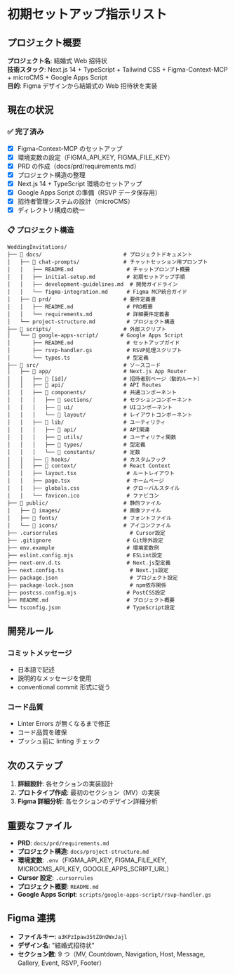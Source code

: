 # 初期セットアップ指示リスト

## プロジェクト概要

**プロジェクト名**: 結婚式 Web 招待状  
**技術スタック**: Next.js 14 + TypeScript + Tailwind CSS + Figma-Context-MCP + microCMS + Google Apps Script  
**目的**: Figma デザインから結婚式の Web 招待状を実装

## 現在の状況

### ✅ 完了済み

- [x] Figma-Context-MCP のセットアップ
- [x] 環境変数の設定（FIGMA_API_KEY, FIGMA_FILE_KEY）
- [x] PRD の作成（docs/prd/requirements.md）
- [x] プロジェクト構造の整理
- [x] Next.js 14 + TypeScript 環境のセットアップ
- [x] Google Apps Script の準備（RSVP データ保存用）
- [x] 招待者管理システムの設計（microCMS）
- [x] ディレクトリ構成の統一

### 📋 プロジェクト構造

```
WeddingInvitations/
├── 📁 docs/                          # プロジェクトドキュメント
│   ├── 📁 chat-prompts/              # チャットセッション用プロンプト
│   │   ├── README.md                 # チャットプロンプト概要
│   │   ├── initial-setup.md          # 初期セットアップ手順
│   │   ├── development-guidelines.md  # 開発ガイドライン
│   │   └── figma-integration.md      # Figma MCP統合ガイド
│   ├── 📁 prd/                       # 要件定義書
│   │   ├── README.md                 # PRD概要
│   │   └── requirements.md           # 詳細要件定義書
│   └── project-structure.md          # プロジェクト構造
├── 📁 scripts/                       # 外部スクリプト
│   └── 📁 google-apps-script/       # Google Apps Script
│       ├── README.md                 # セットアップガイド
│       ├── rsvp-handler.gs           # RSVP処理スクリプト
│       └── types.ts                  # 型定義
├── 📁 src/                           # ソースコード
│   ├── 📁 app/                       # Next.js App Router
│   │   ├── 📁 [id]/                  # 招待者別ページ（動的ルート）
│   │   ├── 📁 api/                   # API Routes
│   │   ├── 📁 components/            # 共通コンポーネント
│   │   │   ├── 📁 sections/          # セクションコンポーネント
│   │   │   ├── 📁 ui/                # UIコンポーネント
│   │   │   └── 📁 layout/            # レイアウトコンポーネント
│   │   ├── 📁 lib/                   # ユーティリティ
│   │   │   ├── 📁 api/               # API関連
│   │   │   ├── 📁 utils/             # ユーティリティ関数
│   │   │   ├── 📁 types/             # 型定義
│   │   │   └── 📁 constants/         # 定数
│   │   ├── 📁 hooks/                 # カスタムフック
│   │   ├── 📁 context/               # React Context
│   │   ├── layout.tsx                # ルートレイアウト
│   │   ├── page.tsx                  # ホームページ
│   │   ├── globals.css               # グローバルスタイル
│   │   └── favicon.ico               # ファビコン
├── 📁 public/                        # 静的ファイル
│   ├── 📁 images/                    # 画像ファイル
│   ├── 📁 fonts/                     # フォントファイル
│   └── 📁 icons/                     # アイコンファイル
├── .cursorrules                       # Cursor設定
├── .gitignore                        # Git除外設定
├── env.example                       # 環境変数例
├── eslint.config.mjs                 # ESLint設定
├── next-env.d.ts                     # Next.js型定義
├── next.config.ts                     # Next.js設定
├── package.json                       # プロジェクト設定
├── package-lock.json                  # npm依存関係
├── postcss.config.mjs                # PostCSS設定
├── README.md                         # プロジェクト概要
└── tsconfig.json                     # TypeScript設定
```

## 開発ルール

### コミットメッセージ

- 日本語で記述
- 説明的なメッセージを使用
- conventional commit 形式に従う

### コード品質

- Linter Errors が無くなるまで修正
- コード品質を確保
- プッシュ前に linting チェック

## 次のステップ

1. **詳細設計**: 各セクションの実装設計
2. **プロトタイプ作成**: 最初のセクション（MV）の実装
3. **Figma 詳細分析**: 各セクションのデザイン詳細分析

## 重要なファイル

- **PRD**: `docs/prd/requirements.md`
- **プロジェクト構造**: `docs/project-structure.md`
- **環境変数**: `.env`（FIGMA_API_KEY, FIGMA_FILE_KEY, MICROCMS_API_KEY, GOOGLE_APPS_SCRIPT_URL）
- **Cursor 設定**: `.cursorrules`
- **プロジェクト概要**: `README.md`
- **Google Apps Script**: `scripts/google-apps-script/rsvp-handler.gs`

## Figma 連携

- **ファイルキー**: `a3KPzIpaw35tZ0nOWxJajl`
- **デザイン名**: "結婚式招待状"
- **セクション数**: 9 つ（MV, Countdown, Navigation, Host, Message, Gallery, Event, RSVP, Footer）
